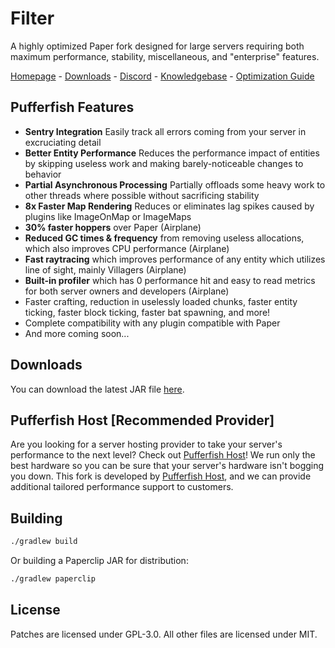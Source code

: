 [home]: https://rootbeer.co
[knowledgebase]: https://docs.pufferfish.host
[discord]: https://discord.gg/RootBeer
[downloads]: https://github.com/R00tB33rMan/Filter/releases
[optguide]: https://docs.pufferfish.host/optimization/pufferfish-server-optimization-guide

# Filter
A highly optimized Paper fork designed for large servers requiring both maximum performance, stability, miscellaneous, and "enterprise" features.

[Homepage][home] - [Downloads][downloads] - [Discord][discord] - [Knowledgebase][knowledgebase] - [Optimization Guide][optguide]

## Pufferfish Features

- **Sentry Integration** Easily track all errors coming from your server in excruciating detail
- **Better Entity Performance** Reduces the performance impact of entities by skipping useless work and making barely-noticeable changes to behavior
- **Partial Asynchronous Processing** Partially offloads some heavy work to other threads where possible without sacrificing stability
- **8x Faster Map Rendering** Reduces or eliminates lag spikes caused by plugins like ImageOnMap or ImageMaps
- **30% faster hoppers** over Paper (Airplane)
- **Reduced GC times & frequency** from removing useless allocations, which also improves CPU performance (Airplane)
- **Fast raytracing** which improves performance of any entity which utilizes line of sight, mainly Villagers (Airplane)
- **Built-in profiler** which has 0 performance hit and easy to read metrics for both server owners and developers (Airplane)
- Faster crafting, reduction in uselessly loaded chunks, faster entity ticking, faster block ticking, faster bat spawning, and more!
- Complete compatibility with any plugin compatible with Paper
- And more coming soon...

## Downloads
You can download the latest JAR file [here][downloads].

## Pufferfish Host [Recommended Provider]

Are you looking for a server hosting provider to take your server's performance to the next level? Check out [Pufferfish Host][home]! We run only the best hardware so you can be sure that your server's hardware isn't bogging you down.
This fork is developed by [Pufferfish Host][home], and we can provide additional tailored performance support to customers.

## Building

```bash
./gradlew build
```

Or building a Paperclip JAR for distribution:

```bash
./gradlew paperclip
```

## License
Patches are licensed under GPL-3.0.
All other files are licensed under MIT.
